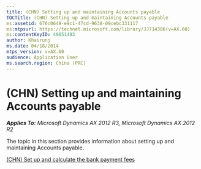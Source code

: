 ```yaml
---
title: (CHN) Setting up and maintaining Accounts payable
TOCTitle: (CHN) Setting up and maintaining Accounts payable
ms:assetid: 676c0649-e9c1-47cd-9638-09cebc331117
ms:mtpsurl: https://technet.microsoft.com/library/JJ714386(v=AX.60)
ms:contentKeyID: 49651493
author: Khairunj
ms.date: 04/18/2014
mtps_version: v=AX.60
audience: Application User
ms.search.region: China (PRC)
---
```


# (CHN) Setting up and maintaining Accounts payable 


_**Applies To:** Microsoft Dynamics AX 2012 R3, Microsoft Dynamics AX 2012 R2_

The topic in this section provides information about setting up and maintaining Accounts payable.

[(CHN) Set up and calculate the bank payment fees](chn-set-up-and-calculate-the-bank-payment-fees.md)

  


